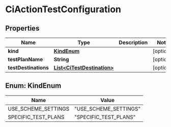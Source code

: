 

# CiActionTestConfiguration


## Properties

| Name | Type | Description | Notes |
|------------ | ------------- | ------------- | -------------|
|**kind** | [**KindEnum**](#KindEnum) |  |  [optional] |
|**testPlanName** | **String** |  |  [optional] |
|**testDestinations** | [**List&lt;CiTestDestination&gt;**](CiTestDestination.md) |  |  [optional] |



## Enum: KindEnum

| Name | Value |
|---- | -----|
| USE_SCHEME_SETTINGS | &quot;USE_SCHEME_SETTINGS&quot; |
| SPECIFIC_TEST_PLANS | &quot;SPECIFIC_TEST_PLANS&quot; |



